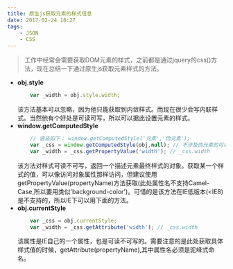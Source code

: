 ```yaml
---
title: 原生js获取元素的样式信息
date: 2017-02-24 18:27
tags: 
	- JSON
	- CSS
---
```

> 工作中经常会需要获取DOM元素的样式，之前都是通过jquery的css()方法，现在总结一下通过原生js获取元素样式的方法。


* **obj.style**
    ```js
        var _width = obj.style.width;
    ```
    该方法基本可以忽略，因为他只能获取到内敛样式。而现在很少会写内联样式。当然他有个好处是可读可写，所以可以据此设置元素的样式。
* **window.getComputedStyle**
    ```js
        // 语法如下： window.getComputedStyle('元素','伪元素');
        var _css = window.getComputedStyle(obj,null); // 不涉及伪元素的可以传null
        var _width = _css.getPropertyValue('width'); // _css.width
    ```
    该方法对样式可读不可写，返回一个描述元素最终样式的对象。获取某一个样式的值，可以像访问对象属性那样访问，但建议使用getPropertyValue(propertyName)方法获取(此处属性名不支持Camel-Case,所以要用类似'background-color')。可惜的是该方法在IE低版本(<IE8)是不支持的，所以IE下可以用下面的方法。
* **obj.currentStyle**
    ```js
        var _css = obj.currentStyle;
        var _width = _css.getAttribute('width'); // _css.width
    ```
    该属性是IE自己的一个属性，也是可读不可写的。需要注意的是此处获取具体样式值的时候，getAttribute(propertyName),其中属性名必须是驼峰式命名。